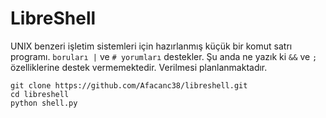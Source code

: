 # LibreShell
UNIX benzeri işletim sistemleri için hazırlanmış küçük bir komut satrı programı. `boruları |` ve `# yorumları` destekler. Şu anda ne yazık ki `&&` ve `;` özelliklerine destek vermemektedir. Verilmesi planlanmaktadır.

```
git clone https://github.com/Afacanc38/libreshell.git
cd libreshell
python shell.py
```